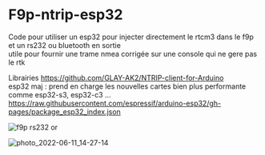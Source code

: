 # F9p-ntrip-esp32
Code pour utiliser un esp32 pour injecter directement le rtcm3 dans le f9p et un rs232 ou bluetooth en sortie  
utile pour fournir une trame nmea corrigée sur une console qui ne gere pas le rtk  
  
Librairies
https://github.com/GLAY-AK2/NTRIP-client-for-Arduino  
esp32 maj : prend en charge les nouvelles cartes bien plus performante comme esp32-s3, esp32-c3 ...  
https://raw.githubusercontent.com/espressif/arduino-esp32/gh-pages/package_esp32_index.json  



![f9p rs232](https://user-images.githubusercontent.com/32975584/173219735-5f63a781-b988-4be3-a17b-c505f97c2fd1.png)
or 

![photo_2022-06-11_14-27-14](https://user-images.githubusercontent.com/32975584/173219745-3c69165b-3083-4c63-ab6b-fc04abe8334d.jpg)
